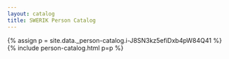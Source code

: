 ```yaml
---
layout: catalog
title: SWERIK Person Catalog
---
```

{% assign p = site.data._person-catalog.i-J8SN3kz5efiDxb4pW84Q41 %}
{% include person-catalog.html p=p %}

